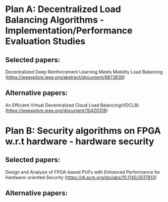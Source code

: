 # Plan A: Decentralized Load Balancing Algorithms - Implementation/Performance Evaluation Studies
## Selected papers:
Decentralized Deep Reinforcement Learning Meets Mobility Load Balancing (https://ieeexplore.ieee.org/abstract/document/9873839)
## Alternative papers:
An Efficient Virtual Decentralized Cloud Load Balancing(VDCLB) (https://ieeexplore.ieee.org/document/10420318)




# Plan B: Security algorithms on FPGA w.r.t hardware - hardware security
## Selected papers:
Design and Analysis of FPGA-based PUFs with Enhanced Performance for Hardware-oriented Security (https://dl.acm.org/doi/abs/10.1145/3517813)
## Alternative papers:
